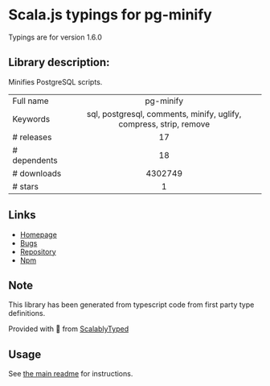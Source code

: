 
# Scala.js typings for pg-minify

Typings are for version 1.6.0

## Library description:
Minifies PostgreSQL scripts.

|                    |                 |
| ------------------ | :-------------: |
| Full name          | pg-minify |
| Keywords           | sql, postgresql, comments, minify, uglify, compress, strip, remove |
| # releases         | 17 |
| # dependents       | 18 |
| # downloads        | 4302749 |
| # stars            | 1 |

## Links
- [Homepage](https://github.com/vitaly-t/pg-minify)
- [Bugs](https://github.com/vitaly-t/pg-minify/issues)
- [Repository](https://github.com/vitaly-t/pg-minify)
- [Npm](https://www.npmjs.com/package/pg-minify)
    


## Note
This library has been generated from typescript code from first party type definitions.

Provided with :purple_heart: from [ScalablyTyped](https://github.com/oyvindberg/ScalablyTyped)

## Usage
See [the main readme](../../readme.md) for instructions.



